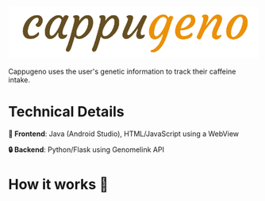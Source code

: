 ![cappugeno](https://github.com/jakebildy/cappugeno/blob/master/logo.png?raw=true)

Cappugeno uses the user's genetic information to track their caffeine intake. 


# Technical Details 
 **:iphone: Frontend**: Java (Android Studio), HTML/JavaScript using a WebView
 
 **:lock: Backend**: Python/Flask using Genomelink API
 # How it works :rocket:



